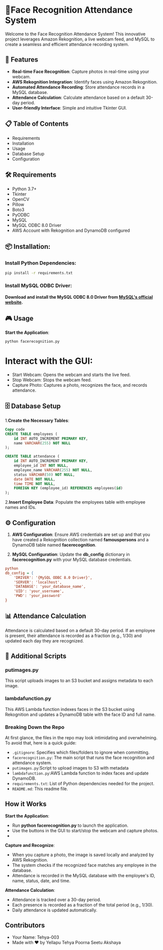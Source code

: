 # 📸Face Recognition Attendance System
 Welcome to the Face Recognition Attendance System! This innovative project leverages Amazon Rekognition, a live webcam feed, and MySQL to create a seamless and efficient attendance recording system.

## 🚀 Features
- **Real-time Face Recognition**: Capture photos in real-time using your webcam.
- **AWS Rekognition Integration**: Identify faces using Amazon Rekognition.
- **Automated Attendance Recording**: Store attendance records in a MySQL database.
- **Attendance Calculation**: Calculate attendance based on a default 30-day period.
- **User-friendly Interface**: Simple and intuitive Tkinter GUI.

## 📋 Table of Contents
- Requirements
- Installation
- Usage
- Database Setup
- Configuration
  
## 🛠 Requirements
- Python 3.7+
- Tkinter
- OpenCV
- Pillow
- Boto3
- PyODBC
- MySQL
- MySQL ODBC 8.0 Driver
- AWS Account with Rekognition and DynamoDB configured

## 📦 Installation:

### Install Python Dependencies:

```bash
pip install -r requirements.txt
```

### Install MySQL ODBC Driver:
 #### Download and install the MySQL ODBC 8.0 Driver from [**MySQL's official website**](https://dev.mysql.com/downloads/connector/odbc/).

## 🎮 Usage
**Start the Application**:

```bash
python facerecognition.py
```

# Interact with the GUI:

- Start Webcam: Opens the webcam and starts the live feed.
- Stop Webcam: Stops the webcam feed.
- Capture Photo: Captures a photo, recognizes the face, and records attendance.

## 🗄️ Database Setup
 1.**Create the Necessary Tables**:
```sql
Copy code
CREATE TABLE employees (
    id INT AUTO_INCREMENT PRIMARY KEY,
    name VARCHAR(255) NOT NULL
);

CREATE TABLE attendance (
    id INT AUTO_INCREMENT PRIMARY KEY,
    employee_id INT NOT NULL,
    employee_name VARCHAR(255) NOT NULL,
    status VARCHAR(50) NOT NULL,
    date DATE NOT NULL,
    time TIME NOT NULL,
    FOREIGN KEY (employee_id) REFERENCES employees(id)
);
```
 2.**Insert Employee Data**:
Populate the employees table with employee names and IDs.

## ⚙️ Configuration
 1. **AWS Configuration**:
Ensure AWS credentials are set up and that you have created a Rekognition collection named **famouspersons** and a DynamoDB table named **facerecognition**.

 2. **MySQL Configuration**:
Update the **db_config** dictionary in **facerecognition.py** with your MySQL database credentials.
``` ini
python
db_config = {
    'DRIVER': '{MySQL ODBC 8.0 Driver}',
    'SERVER': 'localhost',
    'DATABASE': 'your_database_name',
    'UID': 'your_username',
    'PWD': 'your_password'
}
```
## 📊 Attendance Calculation
Attendance is calculated based on a default 30-day period. If an employee is present, their attendance is recorded as a fraction (e.g., 1/30) and updated each day they are recognized.

## 📂 Additional Scripts

### putimages.py
This script uploads images to an S3 bucket and assigns metadata to each image.

### lambdafunction.py
This AWS Lambda function indexes faces in the S3 bucket using Rekognition and updates a DynamoDB table with the face ID and full name.

### Breaking Down the Repo
At first glance, the files in the repo may look intimidating and overwhelming. To avoid that, here is a quick guide:

- `.gitignore`: Specifies which files/folders to ignore when committing.
- `facerecognition.py`: The main script that runs the face recognition and attendance system.
- `putimages.py`:Script to upload images to S3 with metadata
- `lambdafunction.py`:AWS Lambda function to index faces and update DynamoDB.
- `requirements.txt`: List of Python dependencies needed for the project.
- `README.md`: This readme file.

## How it Works
**Start the Application**:

- Run **python facerecognition.py** to launch the application.
- Use the buttons in the GUI to start/stop the webcam and capture photos.
- 
**Capture and Recognize**:

- When you capture a photo, the image is saved locally and analyzed by AWS Rekognition.
- The system checks if the recognized face matches any employee in the database.
- Attendance is recorded in the MySQL database with the employee's ID, name, status, date, and time.
  
**Attendance Calculation**:

- Attendance is tracked over a 30-day period.
- Each presence is recorded as a fraction of the total period (e.g., 1/30).
- Daily attendance is updated automatically.

## Contributors
* Your Name: Tehya-003
* Made with ❤️ by Yellapu Tehya Poorna Seetu Akshaya
